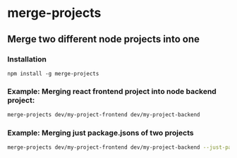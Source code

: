 # merge-projects

## Merge two different node projects into one

### Installation
```npm install -g merge-projects```

### Example: Merging react frontend project into node backend project:
```bash
merge-projects dev/my-project-frontend dev/my-project-backend
```

### Example: Merging just package.jsons of two projects
```bash
merge-projects dev/my-project-frontend dev/my-project-backend --just-package-json
```

